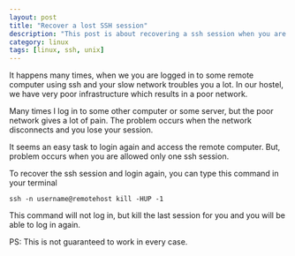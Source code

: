 ```yaml
---
layout: post
title: "Recover a lost SSH session"
description: "This post is about recovering a ssh session when you are not allowed any more logins"
category: linux
tags: [linux, ssh, unix]
---
```


It happens many times, when we you are logged in to some remote computer using ssh and your slow network troubles you a lot. In our hostel, we have very poor infrastructure which results in a poor network.

Many times I log in to some other computer or some server, but the poor network gives a lot of pain. The problem occurs when the network disconnects and you lose your session.

It seems an easy task to login again and access the remote computer. But, problem occurs when you are allowed only one ssh session. 

To recover the ssh session and login again, you can type this command in your terminal

    ssh -n username@remotehost kill -HUP -1

This command will not log in, but kill the last session for you and you will be able to log in again. 

PS: This is not guaranteed to work in every case.
